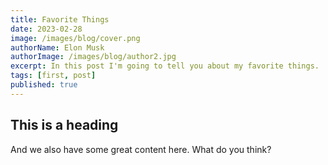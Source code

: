 ```yaml
---
title: Favorite Things
date: 2023-02-28
image: /images/blog/cover.png
authorName: Elon Musk
authorImage: /images/blog/author2.jpg
excerpt: In this post I'm going to tell you about my favorite things.
tags: [first, post]
published: true
---
```


## This is a heading

And we also have some great content here. What do you think?
